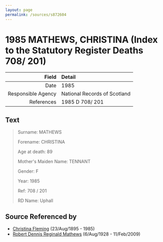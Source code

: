 ```yaml
---
layout: page
permalink: /sources/s872604
---
```


# 1985 MATHEWS, CHRISTINA (Index to the Statutory Register Deaths 708/ 201)

Field | Detail
---:|:---
Date | 1985
Responsible Agency | National Records of Scotland
References | 1985 D 708/ 201

## Text

> Surname: MATHEWS
>
> Forename: CHRISTINA
>
> Age at death: 89
>
> Mother's Maiden Name: TENNANT
>
> Gender: F
>
> Year: 1985
>
> Ref: 708 / 201
>
> RD Name: Uphall
>

## Source Referenced by

* [Christina Fleming](../people/@89446044@-christina-fleming-b1895-8-23-d1985.md) (23/Aug/1895 - 1985)
* [Robert Dennis Reginald Mathews](../people/@58223940@-robert-dennis-reginald-mathews-b1928-8-6-d2009-2-11.md) (6/Aug/1928 - 11/Feb/2009)
